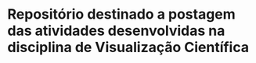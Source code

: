 # Repositório destinado a postagem das atividades desenvolvidas na disciplina de Visualização Científica
